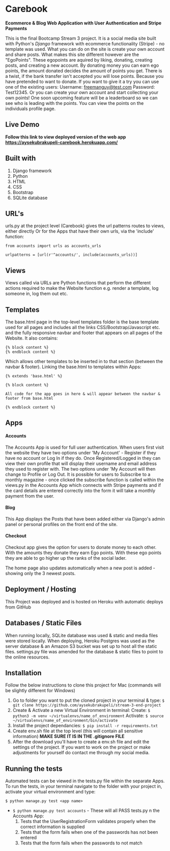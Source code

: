 # Carebook
**Ecommerce & Blog Web Application with User Authentication and Stripe Payments**

This is the final Bootcamp Stream 3 project. It is a social media site built with Python's *Django* framework with ecommerce functionality (Stripe) - no template was used.
What you can do on the site is create your own account and share posts. What makes this site different however are the "EgoPoints". These egopoints are aquired by liking, donating, creating posts, and creating a new account. 
By donating money you can earn ego points, the amount donated decides the amount of points you get. There is a twist, if the bank transfer isn't accepted you will lose points. Because you have pretended to want to donate. 
If you want to give it a try you can use one of the existing users: Username: freemanguy@test.com Password: Test12345. Or you can create your own account and start collecting your own points! 
One soon upcoming feature will be a leaderboard so we can see who is leading with the points. You can view the points on the individuals profile page. 

## Live Demo

**Follow this link to view deployed version of the web app https://aysekubrakupeli-carebook.herokuapp.com/**

## Built with 
1. Django framework
2. Python
2. HTML
3. CSS
4. Bootstrap
5. SQLite database

## URL's

urls.py at the project level (Carebook) gives the url patterns routes to views, either directly Or for the Apps that have their own urls, via the 'include' function:

 `from accounts import urls as accounts_urls`

 `urlpatterns = [url(r'^accounts/', include(accounts_urls))]`

## Views

Views called via URLs are Python functions that perform the different actions required to make the Website function e.g. render a template, log someone in, log them out etc.

## Templates

The base.html page in the top-level templates folder is the base template used for all pages and includes all the links CSS/Bootstrap/Javascript etc. and the fully responsive navbar and footer that appears on all pages of the Website. 
It also contains:
```
{% block content %}
{% endblock content %}
```
Which allows other templates to be inserted in to that section (between the navbar & footer). Linking the base.html to templates within Apps:
```
{% extends 'base.html' %}

{% block content %}

All code for the app goes in here & will appear between the navbar & footer from base.html

{% endblock content %}
```

## Apps

#### Accounts

The Accounts App is used for full user authentication. When users first visit the website they have two options under 'My Account' - Register if they have no account or Log In if they do. Once Registered/Logged in they can view their own profile that will display their username and email address they used to register with. The two options under 'My Account will then change to Profile or Log Out. It is possible for users to Subscribe to a monthly magazine - once clicked the subscribe function is called within the views.py in the Accounts App which connects with Stripe payments and if the card details are entered correctly into the form it will take a monthly payment from the user.

#### Blog

This App displays the Posts that have been added either via Django's admin panel or personal profiles on the front end of the site.

#### Checkout

Checkout app gives the option for users to donate money to each other. With the amounts they donate they earn Ego points. With these ego points they are able to go higher up the ranks of the social lader. 

The home page also updates automatically when a new post is added - showing only the 3 newest posts.

## Deployment / Hosting

This Project was deployed and is hosted on Heroku with automatic deploys from GitHub

## Databases / Static Files

When running locally, SQLite database was used & static and media files were stored locally.
When deploying, Heroku Postgres was used as the server database & an Amazon S3 bucket was set up to host all the static files. settings.py file was amended for the database & static files to point to the online resources.


## Installation

Follow the below instructions to clone this project for Mac (commands will be slightly different for Windows)

1. Go to folder you want to put the cloned project in your terminal & type:
    `$ git clone https://github.com/aysekubrakupeli/stream-3-end-project`
2. Create & Activate a new Virtual Environment in terminal:
    Create: `$ python3 -m venv ~/virtualenvs/name_of_environment`
    Activate: `$ source ~/virtualenvs/name_of_environment/bin/activate`
3. Install the project dependancies:
    `$ pip install -r requirements.txt`
4. Create env.sh file at the top level (this will contain all sensitive information)
    **MAKE SURE IT IS IN THE .gitignore FILE**
5. After the download you'll have to create a env.sh file and edit the settings of the project. If you want to work on the project or make adjustments for yourself do contact me through my social media. 

## Running the tests

Automated tests can be viewed in the tests.py file within the separate Apps. 
To run the tests, in your terminal navigate to the folder with your project in, activate your virtual environment and type:

`$ python manage.py test <app name>`

* `$ python manage.py test accounts` - These will all PASS
    tests.py n the Accounts App:
    1. Tests that the UserRegistrationForm validates properly when the correct information is supplied
    2. Tests that the form fails when one of the passwords has not been entered
    3. Tests that the form fails when the passwords to not match
